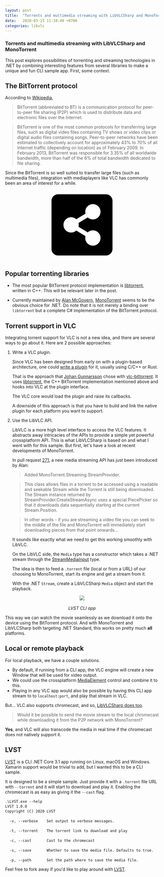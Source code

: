 ```yaml
---
layout: post
title:  "Torrents and multimedia streaming with LibVLCSharp and MonoTorrent"
date:   2020-03-23 11:10:40 +0700
categories: libvlc
---
```


### Torrents and multimedia streaming with LibVLCSharp and MonoTorrent

This post explores possibilities of torrenting and streaming technologies in .NET by combining interesting features from several libraries to make a unique and fun CLI sample app. First, some context.

## The BitTorrent protocol

According to [Wikipedia](https://en.wikipedia.org/wiki/BitTorrent),
> BitTorrent (abbreviated to BT) is a communication protocol for peer-to-peer file sharing (P2P) which is used to distribute data and electronic files over the Internet.

> BitTorrent is one of the most common protocols for transferring large files, such as digital video files containing TV shows or video clips or digital audio files containing songs. Peer-to-peer networks have been estimated to collectively account for approximately 43% to 70% of all Internet traffic (depending on location) as of February 2009. In February 2013, BitTorrent was responsible for 3.35% of all worldwide bandwidth, more than half of the 6% of total bandwidth dedicated to file sharing.

Since the BitTorrent is so well suited to transfer large files (such as multimedia files), integration with mediaplayers like VLC has commonly been an area of interest for a while.

<p align="center">
    <img src="/assets/file-sharing.png"/>
</p>

## Popular torrenting libraries

- The most popular BitTorrent protocol implementation is [libtorrent](https://github.com/arvidn/libtorrent/), written in C++. This will be relevant later in the post.

- Currently maintained by [Alan McGovern](https://github.com/alanmcgovern), [MonoTorrent](https://github.com/alanmcgovern/monotorrent) seems to be the obvious choice for .NET. Do note that it is not merely a binding over `libtorrent` but a complete C# implementation of the BitTorrent protocol.

## Torrent support in VLC

Integrating torrent support for VLC is not a new idea, and there are several ways to go about it. Here are 2 possible approaches:

1. Write a VLC plugin.

    Since VLC has been designed from early on with a plugin-based architecture, one could [write a plugin](https://wiki.videolan.org/Hacker_Guide/How_To_Write_a_Module/) for it, usually using C/C++ or Rust.

    That is the approach that [Johan Gunnarsson](https://github.com/johang) chose with [vlc-bittorrent](https://github.com/johang/vlc-bittorrent). It uses [libtorrent](https://github.com/arvidn/libtorrent/), the C++ BitTorrent implementation mentioned above and hooks into VLC at the plugin interface. 

    The VLC core would load the plugin and raise its callbacks.

    A downside of this approach is that you have to build and link the native plugin for each platform you want to support.

2. Use the LibVLC API.

    LibVLC is a more high level interface to access the VLC features. It abstracts away intricacies of the APIs to provide a simple yet powerful crossplatform API. This is what LibVLCSharp is based on and what I went with for this sample. But first, let's have a look at recent developments of MonoTorrent.

    In pull request [271](https://github.com/alanmcgovern/monotorrent/pull/271), a new media streaming API has just been introduced by Alan:

    > Added MonoTorrent.Streaming.StreamProvider. 

    > This class allows files in a torrent to be accessed using a readable and seekable Stream while the Torrent is still being downloaded. The Stream instance returned by StreamProvider.CreateStreamAsync uses a special PiecePicker so that it downloads data sequentially starting at the current Stream.Position. 

    > In other words - if you are streaming a video file you can seek to the middle of the file and MonoTorrent will immediately start downloading pieces from that point onwards…

    It sounds like exactly what we need to get this working smoothly with LibVLC.

    On the LibVLC side, the `Media` type has a constructor which takes a .NET stream through the [StreamMediaInput](https://github.com/videolan/libvlcsharp/blob/3.x/LibVLCSharp/Shared/StreamMediaInput.cs) type.

    The idea is then to feed a `.torrent` file (local or from a URL) of our choosing to MonoTorrent, start its engine and get a stream from it.

    With the .NET `Stream`, create a LibVLCSharp `Media` object and start the playback.

<p align="center">
    <img src="/assets/lvst.gif"/>
</p>
<p align="center">
    <i>LVST CLI app</i>
</p>


This way we can watch the movie seamlessly as we download it onto the device using the BitTorrent protocol. And with MonoTorrent and LibVLCSharp both targeting .NET Standard, this works on pretty much **all** platforms.

## Local or remote playback

For local playback, we have a couple solutions. 
- By default, if running from a CLI app, the VLC engine will create a new Window that will be used for video output.
- We could use the crossplatform [MediaElement](http://localhost:4000/libvlc/crossplatform/xamarin/forms/2019/08/13/MediaPlayerElement-Plug-and-play-LibVLCSharp-UI-video-control.html) control and combine it to this.
- Playing in any VLC app would also be possible by having this CLI app stream to to `localhost:port`, and play that stream in VLC.

But... VLC also supports chromecast, and so, [LibVLCSharp does too](https://mfkl.github.io/chromecast/2018/10/21/High-performance-cross-platform-streaming-with-libvlc-and-Chromecast-on-.NET.html).

> Would it be possible to send the movie stream to the local chromecast while downloading it from the P2P network with MonoTorrent? 

**Yes**, and VLC will also transcode the media in real time if the chromecast does not natively support it.

## LVST

[LVST](https://github.com/mfkl/lvst) is a CLI .NET Core 3.1 app running on Linux, macOS and Windows. Xamarin support would be trivial to add, but I wanted this to be a CLI sample.

It is designed to be a simple sample. Just provide it with a `.torrent` file URL with `--torrent` and it will start to download and play it. Enabling the chromecast is as easy as giving it the `--cast` flag.

```
.\LVST.exe --help
LVST 1.0.0
Copyright (C) 2020 LVST

  -v, --verbose    Set output to verbose messages.

  -t, --torrent    The torrent link to download and play

  -c, --cast       Cast to the chromecast

  -s, --save       Whether to save the media file. Defaults to true.

  -p, --path       Set the path where to save the media file.
```

Feel free to fork away if you'd like to play around with [LVST](https://github.com/mfkl/lvst).